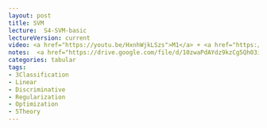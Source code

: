 ```yaml
---
layout: post
title: SVM
lecture:  S4-SVM-basic
lectureVersion: current
video: <a href="https://youtu.be/HxnhWjkLSzs">M1</a> + <a href="https://youtu.be/hMM45nKabtg">M2</a>   
notes:  <a href="https://drive.google.com/file/d/10zwaPdAYdz9kzCg5Qh03idASiCm9sKUw/view?usp=sharing"> PCA+SVM Notebook </a>
categories: tabular
tags:
- 3Classification
- Linear
- Discriminative
- Regularization
- Optimization
- 5Theory
---
```

